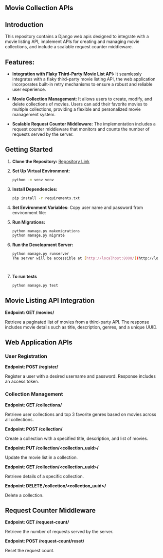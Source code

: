 ## Movie Collection APIs
## Introduction

This repository contains a Django web apis designed to integrate with a movie listing API, implement APIs for creating and managing movie collections, and include a scalable request counter middleware. 

## Features:

- **Integration with Flaky Third-Party Movie List API:**
  It seamlessly integrates with a flaky third-party movie listing API, the web application incorporates built-in retry mechanisms to ensure a robust and reliable user experience.

- **Movie Collection Management:**
  It allows users to create, modify, and delete collections of movies. Users can add their favorite movies to multiple collections, providing a flexible and personalized movie management system.

- **Scalable Request Counter Middleware:**
  The implementation includes a request counter middleware that monitors and counts the number of requests served by the server. 


## Getting Started

1. **Clone the Repository:**
    [Repository Link](https://github.com/keerthy97/Movie_Collection_APIs)
   
2. **Set Up Virtual Environment:**
   ```bash
   python -m venv venv
3. **Install Dependencies:**
    ```bash
    pip install -r requirements.txt
4. **Set Environment Variables:**
   Copy user name and password from environment file:

5. **Run Migrations:**
    ```bash
    python manage.py makemigrations
    python manage.py migrate
    
6. **Run the Development Server:**
    ```bash
    python manage.py runserver
    The server will be accessible at [http://localhost:8000/](http://localhost:8000/)

  
7. **To run tests**
    ```bash
    python manage.py test

## Movie Listing API Integration

**Endpoint: GET /movies/**

Retrieve a paginated list of movies from a third-party API. The response includes movie details such as title, description, genres, and a unique UUID.

## Web Application APIs

### User Registration

**Endpoint: POST /register/**

Register a user with a desired username and password. Response includes an access token.

### Collection Management

**Endpoint: GET /collections/**

Retrieve user collections and top 3 favorite genres based on movies across all collections.

**Endpoint: POST /collection/**

Create a collection with a specified title, description, and list of movies.

**Endpoint: PUT /collection/<collection_uuid>/** 

Update the movie list in a collection.

**Endpoint: GET /collection/<collection_uuid>/**

Retrieve details of a specific collection.

**Endpoint: DELETE /collection/<collection_uuid>/**

Delete a collection.

## Request Counter Middleware

**Endpoint: GET /request-count/**

Retrieve the number of requests served by the server.

**Endpoint: POST /request-count/reset/**

Reset the request count.









